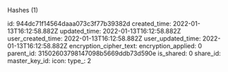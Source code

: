 Hashes (1)

id: 944dc71f14564daaa073c3f77b39382d
created_time: 2022-01-13T16:12:58.882Z
updated_time: 2022-01-13T16:12:58.882Z
user_created_time: 2022-01-13T16:12:58.882Z
user_updated_time: 2022-01-13T16:12:58.882Z
encryption_cipher_text: 
encryption_applied: 0
parent_id: 31502603798147098b5669ddb73d590e
is_shared: 0
share_id: 
master_key_id: 
icon: 
type_: 2